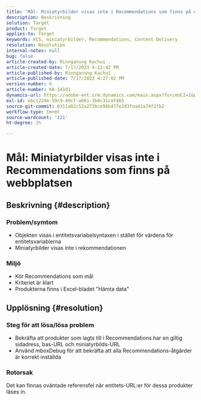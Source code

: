 ```yaml
---
title: 'Mål: Miniatyrbilder visas inte i Recommendations som finns på webbplatsen'
description: Beskrivning
solution: Target
product: Target
applies-to: Target
keywords: KCS, miniatyrbilder, Recommendations, Content Delivery
resolution: Resolution
internal-notes: null
bug: false
article-created-by: Rinnganung Kachui .
article-created-date: 7/17/2023 4:12:42 PM
article-published-by: Rinnganung Kachui .
article-published-date: 7/17/2023 4:27:02 PM
version-number: 6
article-number: KA-14101
dynamics-url: https://adobe-ent.crm.dynamics.com/main.aspx?forceUCI=1&pagetype=entityrecord&etn=knowledgearticle&id=80efc5c0-bc24-ee11-9cbe-6045bd006268
exl-id: ebc1224e-59c9-40cf-ab61-3b8c31caf465
source-git-commit: 0311a02c52a273bce96b47fe2d3fea41a74f2fb2
workflow-type: tm+mt
source-wordcount: '121'
ht-degree: 2%

---
```


# Mål: Miniatyrbilder visas inte i Recommendations som finns på webbplatsen

## Beskrivning {#description}




### Problem/symtom



- Objekten visas i entitetsvariabelsyntaxen i stället för värdena för entitetsvariablerna
- Miniatyrbilder visas inte i rekommendationen




### Miljö



- Kör Recommendations som mål
- Kriteriet är klart
- Produkterna finns i Excel-bladet &quot;Hämta data&quot;



## Upplösning {#resolution}




### Steg för att lösa/lösa problem



- Bekräfta att produkter som lagts till i Recommendations har en giltig sidadress, bas-URL och miniatyrbilds-URL
- Använd mboxDebug för att bekräfta att alla Recommendations-åtgärder är korrekt inställda




### Rotorsak



Det kan finnas oväntade referensfel när entitets-URL:er för dessa produkter läses in.
